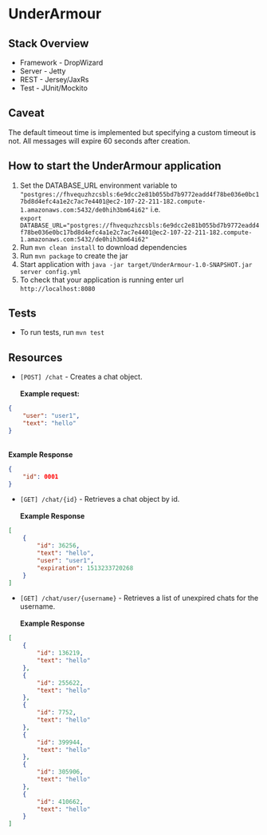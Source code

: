 # UnderArmour

Stack Overview
---
* Framework - DropWizard
* Server - Jetty
* REST - Jersey/JaxRs
* Test - JUnit/Mockito

Caveat
---
The default timeout time is implemented but specifying a custom timeout is not. All messages will expire 60 seconds after creation.

How to start the UnderArmour application
---
1. Set the DATABASE_URL environment variable to `"postgres://fhvequzhzcsbls:6e9dcc2e81b055bd7b9772eadd4f78be036e0bc17bd8d4efc4a1e2c7ac7e4401@ec2-107-22-211-182.compute-1.amazonaws.com:5432/de0hih3bm64i62"` i.e. <br>
`export DATABASE_URL="postgres://fhvequzhzcsbls:6e9dcc2e81b055bd7b9772eadd4f78be036e0bc17bd8d4efc4a1e2c7ac7e4401@ec2-107-22-211-182.compute-1.amazonaws.com:5432/de0hih3bm64i62"`
1. Run `mvn clean install` to download dependencies
1. Run `mvn package` to create the jar
1. Start application with `java -jar target/UnderArmour-1.0-SNAPSHOT.jar server config.yml`
1. To check that your application is running enter url `http://localhost:8080`

Tests
---
* To run tests, run `mvn test`

Resources
---
- `[POST] /chat` - Creates a chat object. <br>
 <br><b>Example request: </b><br>
```json
{
	"user": "user1", 
	"text": "hello"
}
```
<br><b> Example Response</b> <br>

```json
{
	"id": 0001
}
```
- `[GET] /chat/{id}` - Retrieves a chat object by id.
<br> <br><b>Example Response</b>

```json
[
	{
		"id": 36256,
		"text": "hello",
		"user": "user1",
		"expiration": 1513233720268
	}
]

```
- `[GET] /chat/user/{username}` - Retrieves a list of unexpired chats for the username.
<br><br> <b>Example Response</b>

```json
[
    {
        "id": 136219,
        "text": "hello"
    },
    {
        "id": 255622,
        "text": "hello"
    },
    {
        "id": 7752,
        "text": "hello"
    },
    {
        "id": 399944,
        "text": "hello"
    },
    {
        "id": 305906,
        "text": "hello"
    },
    {
        "id": 410662,
        "text": "hello"
    }
]
```

